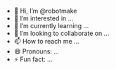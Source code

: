 - 👋 Hi, I’m @robotmake
- 👀 I’m interested in ...
- 🌱 I’m currently learning ...
- 💞️ I’m looking to collaborate on ...
- 📫 How to reach me ...
- 😄 Pronouns: ...
- ⚡ Fun fact: ...

<!---
robotmake/robotmake is a ✨ special ✨ repository because its `README.md` (this file) appears on your GitHub profile.
You can click the Preview link to take a look at your changes.
--->
